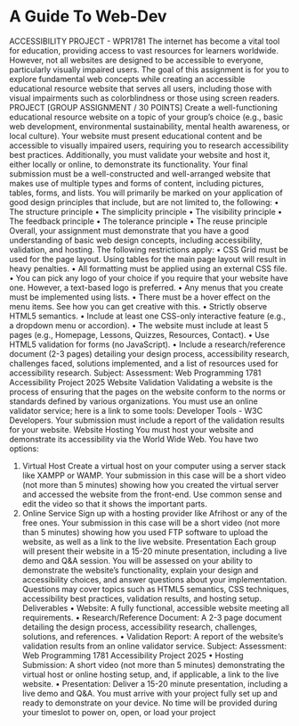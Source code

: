 # A Guide To Web-Dev

ACCESSIBILITY PROJECT - WPR1781
The internet has become a vital tool for education, providing access to vast resources for learners worldwide.
However, not all websites are designed to be accessible to everyone, particularly visually impaired users. The
goal of this assignment is for you to explore fundamental web concepts while creating an accessible
educational resource website that serves all users, including those with visual impairments such as
colorblindness or those using screen readers.
PROJECT [GROUP ASSIGNMENT / 30 POINTS]
Create a well-functioning educational resource website on a topic of your group’s choice (e.g., basic web
development, environmental sustainability, mental health awareness, or local culture). Your website must
present educational content and be accessible to visually impaired users, requiring you to research accessibility
best practices. Additionally, you must validate your website and host it, either locally or online, to demonstrate
its functionality.
Your final submission must be a well-constructed and well-arranged website that makes use of multiple types
and forms of content, including pictures, tables, forms, and lists. You will primarily be marked on your application
of good design principles that include, but are not limited to, the following:
• The structure principle
• The simplicity principle
• The visibility principle
• The feedback principle
• The tolerance principle
• The reuse principle
Overall, your assignment must demonstrate that you have a good understanding of basic web design concepts,
including accessibility, validation, and hosting. The following restrictions apply:
• CSS Grid must be used for the page layout. Using tables for the main page layout will result in heavy
penalties.
• All formatting must be applied using an external CSS file.
• You can pick any logo of your choice if you require that your website have one. However, a text-based
logo is preferred.
• Any menus that you create must be implemented using lists.
• There must be a hover effect on the menu items. See how you can get creative with this.
• Strictly observe HTML5 semantics.
• Include at least one CSS-only interactive feature (e.g., a dropdown menu or accordion).
• The website must include at least 5 pages (e.g., Homepage, Lessons, Quizzes, Resources, Contact).
• Use HTML5 validation for forms (no JavaScript).
• Include a research/reference document (2-3 pages) detailing your design process, accessibility
research, challenges faced, solutions implemented, and a list of resources used for accessibility
research.
Subject:
Assessment:
Web Programming 1781
Accessibility Project 2025
Website Validation
Validating a website is the process of ensuring that the pages on the website conform to the norms or
standards defined by various organizations. You must use an online validator service; here is a link to some
tools: Developer Tools - W3C Developers. Your submission must include a report of the validation results for
your website.
Website Hosting
You must host your website and demonstrate its accessibility via the World Wide Web. You have two options:
1. Virtual Host
Create a virtual host on your computer using a server stack like XAMPP or WAMP. Your submission in
this case will be a short video (not more than 5 minutes) showing how you created the virtual server
and accessed the website from the front-end. Use common sense and edit the video so that it shows
the important parts.
2. Online Service
Sign up with a hosting provider like Afrihost or any of the free ones. Your submission in this case will
be a short video (not more than 5 minutes) showing how you used FTP software to upload the
website, as well as a link to the live website.
Presentation
Each group will present their website in a 15-20 minute presentation, including a live demo and Q&A session.
You will be assessed on your ability to demonstrate the website’s functionality, explain your design and
accessibility choices, and answer questions about your implementation. Questions may cover topics such as
HTML5 semantics, CSS techniques, accessibility best practices, validation results, and hosting setup.
Deliverables
• Website: A fully functional, accessible website meeting all requirements.
• Research/Reference Document: A 2-3 page document detailing the design process, accessibility
research, challenges, solutions, and references.
• Validation Report: A report of the website’s validation results from an online validator service.
Subject:
Assessment:
Web Programming 1781
Accessibility Project 2025
• Hosting Submission: A short video (not more than 5 minutes) demonstrating the virtual host or online
hosting setup, and, if applicable, a link to the live website.
• Presentation: Deliver a 15-20 minute presentation, including a live demo and Q&A. You must arrive
with your project fully set up and ready to demonstrate on your device. No time will be provided
during your timeslot to power on, open, or load your project